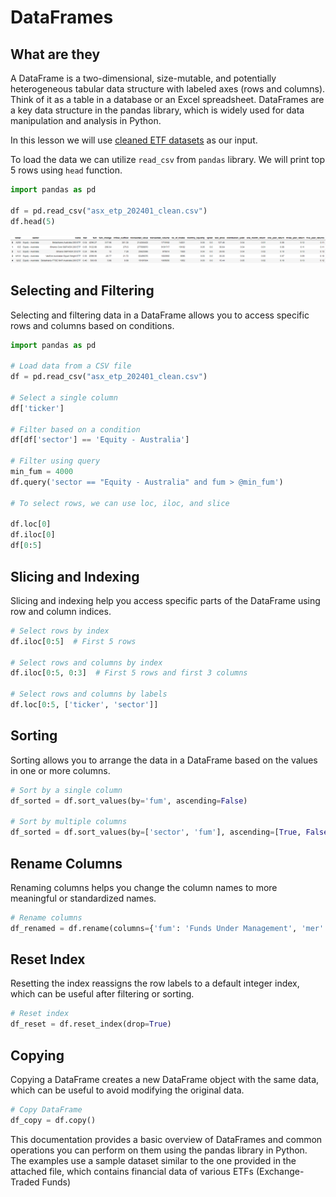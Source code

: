 # DataFrames

## What are they
A DataFrame is a two-dimensional, size-mutable, and potentially heterogeneous tabular data structure with labeled axes (rows and columns). Think of it as a table in a database or an Excel spreadsheet. DataFrames are a key data structure in the pandas library, which is widely used for data manipulation and analysis in Python.

In this lesson we will use [cleaned ETF datasets](https://raw.githubusercontent.com/mike-whypred/financial-data-analysis/main/data/asx_etp_202401_small.csv) as our input.

To load the data we can utilize `read_csv` from `pandas` library. We will print top 5 rows using `head` function.

```py
import pandas as pd

df = pd.read_csv("asx_etp_202401_clean.csv")
df.head(5)

```
![top 5 sceenshot](../Financial%20Data%20Analysis/asset/Dataframes/top5.png)

## Selecting and Filtering
Selecting and filtering data in a DataFrame allows you to access specific rows and columns based on conditions.

```python
import pandas as pd

# Load data from a CSV file
df = pd.read_csv("asx_etp_202401_clean.csv")

# Select a single column
df['ticker']

# Filter based on a condition
df[df['sector'] == 'Equity - Australia']

# Filter using query
min_fum = 4000
df.query('sector == "Equity - Australia" and fum > @min_fum')

# To select rows, we can use loc, iloc, and slice

df.loc[0]
df.iloc[0]
df[0:5]

```
## Slicing and Indexing
Slicing and indexing help you access specific parts of the DataFrame using row and column indices.

```py
# Select rows by index
df.iloc[0:5]  # First 5 rows

# Select rows and columns by index
df.iloc[0:5, 0:3]  # First 5 rows and first 3 columns

# Select rows and columns by labels
df.loc[0:5, ['ticker', 'sector']]
```

## Sorting

Sorting allows you to arrange the data in a DataFrame based on the values in one or more columns.

```python
# Sort by a single column
df_sorted = df.sort_values(by='fum', ascending=False)

# Sort by multiple columns
df_sorted = df.sort_values(by=['sector', 'fum'], ascending=[True, False])
```

## Rename Columns
Renaming columns helps you change the column names to more meaningful or standardized names.

```py
# Rename columns
df_renamed = df.rename(columns={'fum': 'Funds Under Management', 'mer': 'Management Expense Ratio'})
```

## Reset Index
Resetting the index reassigns the row labels to a default integer index, which can be useful after filtering or sorting.

```py
# Reset index
df_reset = df.reset_index(drop=True)
```

## Copying
Copying a DataFrame creates a new DataFrame object with the same data, which can be useful to avoid modifying the original data.

```py
# Copy DataFrame
df_copy = df.copy()
```

This documentation provides a basic overview of DataFrames and common operations you can perform on them using the pandas library in Python. The examples use a sample dataset similar to the one provided in the attached file, which contains financial data of various ETFs (Exchange-Traded Funds)